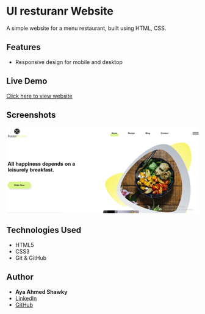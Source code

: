 # UI resturanr Website

A simple website for a menu restaurant, built using HTML, CSS.

## Features
- Responsive design for mobile and desktop

## Live Demo
[Click here to view website](https://ayaahmed222.github.io/web_food/)

## Screenshots
![screenshot](./review.PNG)

## Technologies Used
- HTML5
- CSS3
- Git & GitHub

## Author
- **Aya Ahmed Shawky**
- [LinkedIn](https://www.linkedin.com/in/aya-ahmed-15b114247/)
- [GitHub](https://github.com/ayaahmed222)
